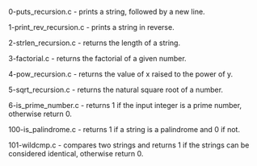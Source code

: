 0-puts_recursion.c - prints a string, followed by a new line.

1-print_rev_recursion.c - prints a string in reverse.

2-strlen_recursion.c - returns the length of a string.

3-factorial.c - returns the factorial of a given number.

4-pow_recursion.c - returns the value of x raised to the power of y.

5-sqrt_recursion.c - returns the natural square root of a number.

6-is_prime_number.c - returns 1 if the input integer is a prime number, otherwise return 0.

100-is_palindrome.c - returns 1 if a string is a palindrome and 0 if not.

101-wildcmp.c - compares two strings and returns 1 if the strings can be considered identical, otherwise return 0.
